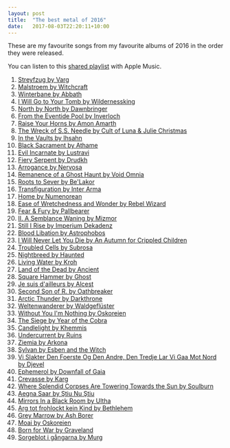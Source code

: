 ```yaml
---
layout: post
title:  "The best metal of 2016"
date:   2017-08-03T22:20:11+10:00
---
```


These are my favourite songs from my favourite albums of 2016 in the order they were released.

You can listen to this [shared playlist][] with Apple Music.

[shared playlist]: https://music.apple.com/playlist/idpl.u-r06gEC9maaoG

1. [Streyfzug by Varg](https://music.apple.com/album/id1059822817?i=1059823075) <!-- 2016-01-15 -->
1. [Malstroem by Witchcraft](https://music.apple.com/album/id1063465875?i=1063465881) <!-- 2016-01-15 -->
1. [Winterbane by Abbath](https://music.apple.com/album/id1059678079?i=1059678082) <!-- 2016-01-22 -->
1. [I Will Go to Your Tomb by Wildernessking](https://music.apple.com/album/id1075104339?i=1075106371) <!-- 2016-01-29 -->
1. [North by North by Dawnbringer](https://music.apple.com/album/id1123341543?i=1123341550) <!-- 2016-02-23 -->
1. [From the Eventide Pool by Inverloch](https://music.apple.com/album/id1065089507?i=1065089515) <!-- 2016-03-04 -->
1. [Raise Your Horns by Amon Amarth](https://music.apple.com/album/id1073666627?i=1073666970) <!-- 2016-03-25 -->
1. [The Wreck of S.S. Needle by Cult of Luna & Julie Christmas](https://music.apple.com/album/id1082702939?i=1082703356) <!-- 2016-04-08 -->
1. [In the Vaults by Ihsahn](https://music.apple.com/album/id1079848459?i=1079849219) <!-- 2016-04-08 -->
1. [Black Sacrament by Athame](https://music.apple.com/album/id1121212699?i=1121212768) <!-- 2016-04-18 -->
1. [Evil Incarnate by Lustravi](https://music.apple.com/album/id1123500988?i=1123501179) <!-- 2016-05-06 -->
1. [Fiery Serpent by Drudkh](https://music.apple.com/album/id1096521472?i=1096521527) <!-- 2016-06-03 -->
1. [Arrogance by Nervosa](https://music.apple.com/album/id1097914527?i=1097914894) <!-- 2016-06-03 -->
1. [Remanence of a Ghost Haunt by Void Omnia](https://music.apple.com/album/id1156588731?i=1156588880) <!-- 2016-06-20 -->
1. [Roots to Sever by Be'Lakor](https://music.apple.com/album/id1104863098?i=1104863242) <!-- 2016-06-24 -->
1. [Transfiguration by Inter Arma](https://music.apple.com/album/id1098454047?i=1098454164) <!-- 2016-07-08 -->
1. [Home by Numenorean](https://music.apple.com/album/id1114584842?i=1114585026) <!-- 2016-07-22 -->
1. [Ease of Wretchedness and Wonder by Rebel Wizard](https://music.apple.com/album/1188601407?i=1188601490) <!-- 2016-08-10 -->
1. [Fear & Fury by Pallbearer](https://music.apple.com/album/id1140631834?i=1140631840) <!-- 2016-08-10 -->
1. [II. A Semblance Waning by Mizmor](https://music.apple.com/album/id1145015785?i=1145015848) <!-- 2016-08-12 -->
1. [Still I Rise by Imperium Dekadenz](https://music.apple.com/album/id1123069908?i=1123070107) <!-- 2016-08-26 -->
1. [Blood Libation by Astrophobos](https://music.apple.com/album/id1118831952?i=1118832077) <!-- 2016-08-26 -->
1. [I Will Never Let You Die by An Autumn for Crippled Children](https://music.apple.com/album/id1176671679?i=1176671972) <!-- 2016-08-26 -->
1. [Troubled Cells by Subrosa](https://music.apple.com/album/id1131403165?i=1131403228) <!-- 2016-08-26 -->
1. [Nightbreed by Haunted](https://music.apple.com/album/id1148779834?i=1148779941) <!-- 2016-08-31 -->
1. [Living Water by Kroh](https://music.apple.com/album/id1142039661?i=1142039898) <!-- 2016-09-02 -->
1. [Land of the Dead by Ancient](https://music.apple.com/album/id1151477167?i=1151477278) <!-- 2016-09-16 -->
1. [Square Hammer by Ghost](https://music.apple.com/album/id1153197686?i=1153197818) <!-- 2016-09-16 -->
1. [Je suis d'ailleurs by Alcest](https://music.apple.com/album/id1144896472?i=1144896781) <!-- 2016-09-30 -->
1. [Second Son of R. by Oathbreaker](https://music.apple.com/album/id1135230446?i=1135230666) <!-- 2016-09-30 -->
1. [Arctic Thunder by Darkthrone](https://music.apple.com/album/1176252874?i=1176253041) <!-- 2016-10-14 -->
1. [Weltenwanderer by Waldgeflüster](https://music.apple.com/album/id1147829374?i=1147829380) <!-- 2016-10-14 -->
1. [Without You I'm Nothing by Oskoreien](https://music.apple.com/album/id1161684335?i=1161684368) <!-- 2016-10-15 -->
1. [The Siege by Year of the Cobra](https://music.apple.com/album/id1149065037?i=1149065086) <!-- 2016-10-21 -->
1. [Candlelight by Khemmis](https://music.apple.com/album/id1144266164?i=1144266403) <!-- 2016-10-21 -->
1. [Undercurrent by Ruins](https://music.apple.com/album/id1154176825?i=1154177506) <!-- 2016-10-28 -->
1. [Ziemia by Arkona](https://music.apple.com/album/id1164483731?i=1164483935) <!-- 2016-11-04 -->
1. [Sylvan by Esben and the Witch](https://music.apple.com/album/id1160701943?i=1160702110) <!-- 2016-11-04 -->
1. [Vi Slakter Den Foerste Og Den Andre, Den Tredje Lar Vi Gaa Mot Nord by Djevel](https://music.apple.com/album/id1168002355?i=1168002591) <!-- 2016-11-11 -->
1. [Ephemerol by Downfall of Gaia](https://music.apple.com/album/id1152982864?i=1152983141) <!-- 2016-11-11 -->
1. [Crevasse by Karg](https://music.apple.com/album/id1156467741?i=1156468000) <!-- 2016-11-14 -->
1. [Where Splendid Corpses Are Towering Towards the Sun by Soulburn](https://music.apple.com/album/id1162863813?i=1162863996) <!-- 2016-11-18 -->
1. [Aegna Saar by Ştiu Nu Ştiu](https://music.apple.com/album/id1170464711?i=1170464830) <!-- 2016-11-18 -->
1. [Mirrors In a Black Room by Ultha](https://music.apple.com/album/id1164024393?i=1164024548) <!-- 2016-12-01 -->
1. [Arg tot frohlockt kein Kind by Bethlehem](https://music.apple.com/album/1169503089?i=1169504148) <!-- 2016-12-02 -->
1. [Grey Marrow by Ash Borer](https://music.apple.com/album/id1180760267?i=1180760360) <!-- 2016-12-02 -->
1. [Moai by Oskoreien](https://music.apple.com/album/id1174694411?i=1174694431) <!-- 2016-12-02 -->
1. [Born for War by Graveland](https://music.apple.com/album/1376497207?i=1376497367) <!-- 2016-12-09 -->
1. [Sorgeblot i gångarna by Murg](https://music.apple.com/album/id1173527127?i=1173527488) <!-- 2016-12-16 -->
